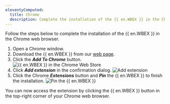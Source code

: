 ```yaml
---
eleventyComputed:
  title: Chrome
  description: Complete the installation of the {{ en.WBEX }} in the Chrome web browser.
---
```

Follow the steps below to complete the installation of the {{ en.WBEX }} in the Chrome web browser.

1. Open a Chrome window.
1. Download the {{ en.WBEX }} from our [web page](https://devolutions.net/workspace).
1. Click the ***Add To Chrome*** button.
![{{ en.WBEX }} in the Chrome Web Store](https://cdnweb.devolutions.net/docs/docs_en_cloud_CLOUD2000_2024_1.png)
1. Click ***Add extension*** in the confirmation dialog.
![Add extension](https://cdnweb.devolutions.net/docs/docs_en_cloud_CLOUD2001_2024_1.png)
1. Click the Chrome ***Extensions*** button and ***Pin*** the {{ en.WBEX }} to finish the installation.
![Pin the {{ en.WBEX }}](https://cdnweb.devolutions.net/docs/docs_en_cloud_CLOUD2003_2024_1.png)

You can now access the extension by clicking the {{ en.WBEX }} button in the top-right corner of your Chrome web browser.